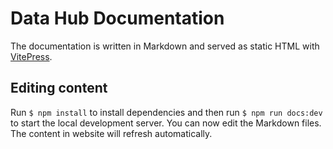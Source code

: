 # Data Hub Documentation

The documentation is written in Markdown and served as static HTML with [VitePress](https://vitepress.dev/).

## Editing content

Run `$ npm install` to install dependencies and then run `$ npm run docs:dev` to start the local development server. You can now edit the Markdown files. The content in website will refresh automatically. 